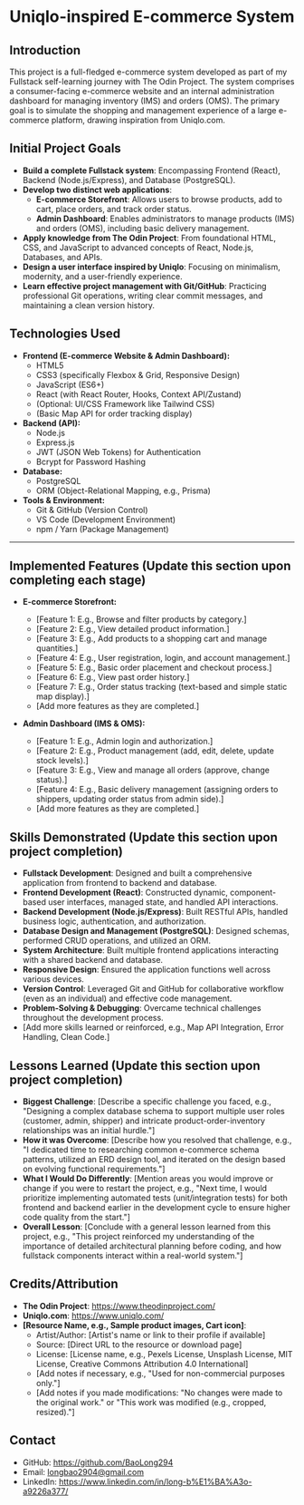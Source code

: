 # Uniqlo-inspired E-commerce System

## Introduction

This project is a full-fledged e-commerce system developed as part of my Fullstack self-learning journey with The Odin Project. The system comprises a consumer-facing e-commerce website and an internal administration dashboard for managing inventory (IMS) and orders (OMS). The primary goal is to simulate the shopping and management experience of a large e-commerce platform, drawing inspiration from Uniqlo.com.

## Initial Project Goals

- **Build a complete Fullstack system**: Encompassing Frontend (React), Backend (Node.js/Express), and Database (PostgreSQL).
- **Develop two distinct web applications**:
  - **E-commerce Storefront**: Allows users to browse products, add to cart, place orders, and track order status.
  - **Admin Dashboard**: Enables administrators to manage products (IMS) and orders (OMS), including basic delivery management.
- **Apply knowledge from The Odin Project**: From foundational HTML, CSS, and JavaScript to advanced concepts of React, Node.js, Databases, and APIs.
- **Design a user interface inspired by Uniqlo**: Focusing on minimalism, modernity, and a user-friendly experience.
- **Learn effective project management with Git/GitHub**: Practicing professional Git operations, writing clear commit messages, and maintaining a clean version history.

## Technologies Used

- **Frontend (E-commerce Website & Admin Dashboard):**
  - HTML5
  - CSS3 (specifically Flexbox & Grid, Responsive Design)
  - JavaScript (ES6+)
  - React (with React Router, Hooks, Context API/Zustand)
  - (Optional: UI/CSS Framework like Tailwind CSS)
  - (Basic Map API for order tracking display)
- **Backend (API):**
  - Node.js
  - Express.js
  - JWT (JSON Web Tokens) for Authentication
  - Bcrypt for Password Hashing
- **Database:**
  - PostgreSQL
  - ORM (Object-Relational Mapping, e.g., Prisma)
- **Tools & Environment:**
  - Git & GitHub (Version Control)
  - VS Code (Development Environment)
  - npm / Yarn (Package Management)

---

## Implemented Features (Update this section upon completing each stage)

- **E-commerce Storefront:**

  - [Feature 1: E.g., Browse and filter products by category.]
  - [Feature 2: E.g., View detailed product information.]
  - [Feature 3: E.g., Add products to a shopping cart and manage quantities.]
  - [Feature 4: E.g., User registration, login, and account management.]
  - [Feature 5: E.g., Basic order placement and checkout process.]
  - [Feature 6: E.g., View past order history.]
  - [Feature 7: E.g., Order status tracking (text-based and simple static map display).]
  - [Add more features as they are completed.]

- **Admin Dashboard (IMS & OMS):**
  - [Feature 1: E.g., Admin login and authorization.]
  - [Feature 2: E.g., Product management (add, edit, delete, update stock levels).]
  - [Feature 3: E.g., View and manage all orders (approve, change status).]
  - [Feature 4: E.g., Basic delivery management (assigning orders to shippers, updating order status from admin side).]
  - [Add more features as they are completed.]

## Skills Demonstrated (Update this section upon project completion)

- **Fullstack Development**: Designed and built a comprehensive application from frontend to backend and database.
- **Frontend Development (React)**: Constructed dynamic, component-based user interfaces, managed state, and handled API interactions.
- **Backend Development (Node.js/Express)**: Built RESTful APIs, handled business logic, authentication, and authorization.
- **Database Design and Management (PostgreSQL)**: Designed schemas, performed CRUD operations, and utilized an ORM.
- **System Architecture**: Built multiple frontend applications interacting with a shared backend and database.
- **Responsive Design**: Ensured the application functions well across various devices.
- **Version Control**: Leveraged Git and GitHub for collaborative workflow (even as an individual) and effective code management.
- **Problem-Solving & Debugging**: Overcame technical challenges throughout the development process.
- [Add more skills learned or reinforced, e.g., Map API Integration, Error Handling, Clean Code.]

## Lessons Learned (Update this section upon project completion)

- **Biggest Challenge**: [Describe a specific challenge you faced, e.g., "Designing a complex database schema to support multiple user roles (customer, admin, shipper) and intricate product-order-inventory relationships was an initial hurdle."]
- **How it was Overcome**: [Describe how you resolved that challenge, e.g., "I dedicated time to researching common e-commerce schema patterns, utilized an ERD design tool, and iterated on the design based on evolving functional requirements."]
- **What I Would Do Differently**: [Mention areas you would improve or change if you were to restart the project, e.g., "Next time, I would prioritize implementing automated tests (unit/integration tests) for both frontend and backend earlier in the development cycle to ensure higher code quality from the start."]
- **Overall Lesson**: [Conclude with a general lesson learned from this project, e.g., "This project reinforced my understanding of the importance of detailed architectural planning before coding, and how fullstack components interact within a real-world system."]

## Credits/Attribution

- **The Odin Project**: https://www.theodinproject.com/
- **Uniqlo.com**: https://www.uniqlo.com/
- **[Resource Name, e.g., Sample product images, Cart icon]**:
  - Artist/Author: [Artist's name or link to their profile if available]
  - Source: [Direct URL to the resource or download page]
  - License: [License name, e.g., Pexels License, Unsplash License, MIT License, Creative Commons Attribution 4.0 International]
  - [Add notes if necessary, e.g., "Used for non-commercial purposes only."]
  - [Add notes if you made modifications: "No changes were made to the original work." or "This work was modified (e.g., cropped, resized)."]

## Contact

- GitHub: https://github.com/BaoLong294
- Email: longbao2904@gmail.com
- LinkedIn: https://www.linkedin.com/in/long-b%E1%BA%A3o-a9226a377/
